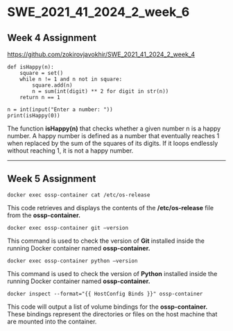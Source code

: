 # SWE_2021_41_2024_2_week_6

## Week 4 Assignment
https://github.com/zokirovjavokhir/SWE_2021_41_2024_2_week_4  
```
def isHappy(n):
    square = set()
    while n != 1 and n not in square:
        square.add(n)
        n = sum(int(digit) ** 2 for digit in str(n))
    return n == 1

n = int(input("Enter a number: "))
print(isHappy(0))
```  
The function **isHappy(n)** that checks whether a given number n is a happy number. A happy number is defined as a number that eventually reaches 1 when replaced by the sum of the squares of its digits. If it loops endlessly without reaching 1, it is not a happy number.

---
## Week 5 Assignment
```
docker exec ossp-container cat /etc/os-release
```
This code retrieves and displays the contents of the **/etc/os-release** file from the **ossp-container.**



```
docker exec ossp-container git —version
```
This command is used to check the version of **Git** installed inside the running Docker container named **ossp-container.**

```
docker exec ossp-container python —version
```
This command is used to check the version of **Python** installed inside the running Docker container named **ossp-container.**

```
docker inspect --format="{{ HostConfig Binds }}" ossp-container
```
This code will output a list of volume bindings for the **ossp-container.** These bindings represent the directories or files on the host machine that are mounted into the container.
